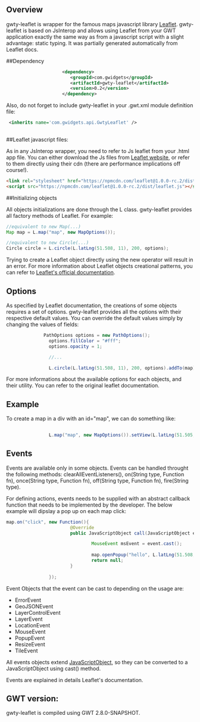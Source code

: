 ## Overview

gwty-leaflet is wrapper for the famous maps javascript library [Leaflet](http://leafletjs.com/). gwty-leaflet is based on JsInterop and allows using Leaflet from your GWT application exactly the same way as from a javascript script with a slight advantage: static typing. It was partially generated automatically from Leaflet docs.


##Dependency 

```xml
                     <dependency>
                        <groupId>com.gwidgets</groupId>
                        <artifactId>gwty-leaflet</artifactId>
                        <version>0.2</version>
                     </dependency>
```


Also, do not forget to include gwty-leaflet in your .gwt.xml module definition file: 

```xml
 <inherits name='com.gwidgets.api.GwtyLeaflet' />
                  
```

##Leaflet javascript files:

As in any JsInterop wrapper, you need to refer to Js leaflet from your .html app file. You can either download the Js files from [Leaflet website](http://leafletjs.com/download.html), or refer to them directly using their cdn (there are performance implications off course!).

```html
<link rel="stylesheet" href="https://npmcdn.com/leaflet@1.0.0-rc.2/dist/leaflet.css" />
<script src="https://npmcdn.com/leaflet@1.0.0-rc.2/dist/leaflet.js"></script> 
```


##Initializing objects

All objects initializations are done through the L class. gwty-leaflet provides all factory methods of Leaflet. For example:

```java
//equivalent to new Map(...)
Map map = L.map("map", new MapOptions());

//equivalent to new Circle(...)
Circle circle = L.circle(L.latLng(51.508, 11), 200, options);

```
Trying to create a Leaflet object directly using the new operator will result in an error. For more information about Leaflet objects creational patterns, you can refer to [Leaflet's official documentation](http://leafletjs.com/reference.html).  

## Options

As specified by Leaflet documentation, the creations of some objects requires a set of options. gwty-leaflet provides all the options with their respective default values. You can override the default values simply by changing the values of fields: 

```java
              PathOptions options = new PathOptions();
                options.fillColor = "#fff";
                options.opacity = 1;

                //...

                L.circle(L.latLng(51.508, 11), 200, options).addTo(map);
```

For more informations about the available options for each objects, and their utility. You can refer to the original leaflet documentation. 

## Example

To create a map in a div with an id="map", we can do something like: 
```java
                
                L.map("map", new MapOptions()).setView(L.latLng(51.505, -0.09), 12, new ZoomPanOptions());;

```


## Events

Events are available only in some objects. Events can be handled throught the following methods: clearAllEventListeners(), on(String type, Function fn), once(String type, Function fn), off(String type, Function fn), fire(String type). 

For defining actions, events needs to be supplied with an abstract callback function that needs to be implemented by the developer. The below example will dipslay a pop up on each map click: 

```java
map.on("click", new Function(){
                        @Override
                        public JavaScriptObject call(JavaScriptObject event) {

                                MouseEvent msEvent = event.cast();
                                
                                map.openPopup("hello", L.latLng(51.508, 11), new PopupOptions());
                                return null;
                        }
                        
                });
```

Event Objects that the event can be cast to depending on the usage are: 

- ErrorEvent
- GeoJSONEvent
- LayerControlEvent
- LayerEvent
- LocationEvent
- MouseEvent
- PopupEvent
- ResizeEvent
- TileEvent

All events objects extend [JavaScriptObject](http://www.gwtproject.org/javadoc/latest/com/google/gwt/core/client/JavaScriptObject.html), so they can be converted to a JavaScriptObject using cast() method.

Events are explained in details Leaflet's documentation. 

## GWT version:

gwty-leaflet is compiled using GWT 2.8.0-SNAPSHOT. 

